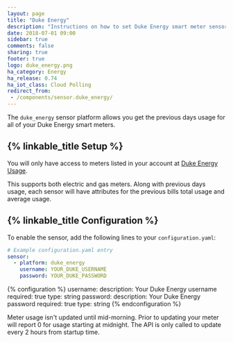 ```yaml
---
layout: page
title: "Duke Energy"
description: "Instructions on how to set Duke Energy smart meter sensors within Home Assistant."
date: 2018-07-01 09:00
sidebar: true
comments: false
sharing: true
footer: true
logo: duke_energy.png
ha_category: Energy
ha_release: 0.74
ha_iot_class: Cloud Polling
redirect_from:
 - /components/sensor.duke_energy/
---
```


The `duke_energy` sensor platform allows you get the previous days usage for all of your Duke Energy smart meters.

## {% linkable_title Setup %}

You will only have access to meters listed in your account at [Duke Energy Usage](https://www.duke-energy.com/my-account/usage-analysis).

This supports both electric and gas meters. Along with previous days usage, each sensor will have attributes for the previous bills total usage and average usage.

## {% linkable_title Configuration %}

To enable the sensor, add the following lines to your `configuration.yaml`:

```yaml
# Example configuration.yaml entry
sensor:
  - platform: duke_energy
    username: YOUR_DUKE_USERNAME
    password: YOUR_DUKE_PASSWORD
```

{% configuration %}
username:
  description: Your Duke Energy username
  required: true
  type: string
password:
  description: Your Duke Energy password
  required: true
  type: string
{% endconfiguration %}


<p class='note'>
Meter usage isn't updated until mid-morning. Prior to updating your meter will report 0 for usage starting at midnight. The API is only called to update every 2 hours from startup time.
</p>
